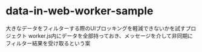 # data-in-web-worker-sample

大きなデータをフィルターする際のUIブロッキングを軽減できないかを試すプロジェクト
worker.js内にデータを全部持っておき、メッセージを介して非同期にフィルター結果を受け取るという案
